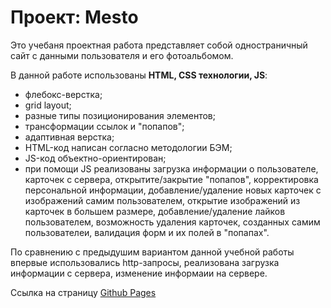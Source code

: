 # Проект: Mesto

Это учебаня проектная работа представляет собой одностраничный сайт с данными пользователя и его фотоальбомом.

В данной работе использованы **HTML, CSS технологии, JS**:
* флебокс-верстка;
* grid layout;
* разные типы позиционирования элементов;
* трансформации ссылок и "попапов";
* адаптивная верстка;
* HTML-код написан согласно методологии БЭМ;
* JS-код объектно-ориентирован;
* при помощи JS реализованы загрузка информации о пользователе, карточек с сервера, открытите/закрытие "попапов", корректировка персональной информации, добавление/удаление новых карточек с изображений самим пользователем, открытие изображений из карточек в большем размере, добавление/удаление лайков пользователем, возможность удаления карточек, созданных самим пользователеи, валидация форм и их полей в "попапах".

По сравнению с предыдушим вариантом данной учебной работы впервые использовались http-запросы, реализована загрузка информации с сервера, изменение информаии на сервере.

Ссылка на страницу [Github Pages](https://izabellach.github.io/mesto/)